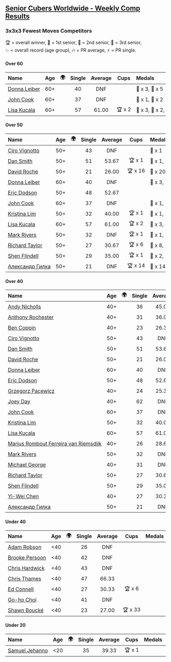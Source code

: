 <style>table {white-space: nowrap;}</style>
<link rel="stylesheet" type="text/css" href="/scw-comp/css/flags.css" />

## [Senior Cubers Worldwide - Weekly Comp Results](/scw-comp/results/)
### 3x3x3 Fewest Moves Competitors

<span style="white-space: nowrap;">🏆 = overall winner</span>, <span style="white-space: nowrap;">🥇 = 1st senior</span>, <span style="white-space: nowrap;">🥈 = 2nd senior</span>, <span style="white-space: nowrap;">🥉 = 3rd senior</span>, <span style="white-space: nowrap;">💥 = overall record (age group)</span>, <span style="white-space: nowrap;">🔥 = PR average</span>, <span style="white-space: nowrap;">⚡ = PR single</span>.

#### Over 60

| Name | Age | 🌍 | Single | Average | Cups | Medals | Achievements |
| :-- | :--: | :--: | :--: | :--: | :--: | :-- | :-- |
| [Donna Leiber](../../persons/donna_leiber/333fm.md) | 60+ | <i class="flag flag-US" /> | 40 | DNF |  | 🥈 x 3, 🥉 x 5 | 💥 x 3, ⚡ x 3 |
| [John Cook](../../persons/john_cook/333fm.md) | 60+ | <i class="flag flag-AU" /> | 37 | DNF |  | 🥈 x 1, 🥉 x 2 | 💥 x 1, ⚡ x 4 |
| [Lisa Kucala](../../persons/lisa_kucala/333fm.md) | 60+ | <i class="flag flag-US" /> | 57 | 61.00 | 🏆 x 2 | 🥇 x 3, 🥈 x 2, 🥉 x 2 | 💥 x 4, 🔥 x 5, ⚡ x 5 |

#### Over 50

| Name | Age | 🌍 | Single | Average | Cups | Medals | Achievements |
| :-- | :--: | :--: | :--: | :--: | :--: | :-- | :-- |
| [Ciro Vignotto](../../persons/ciro_vignotto/333fm.md) | 50+ | <i class="flag flag-IT" /> | 43 | DNF |  | 🥉 x 1 | ⚡ x 1 |
| [Dan Smith](../../persons/dan_smith/333fm.md) | 50+ | <i class="flag flag-US" /> | 51 | 53.67 | 🏆 x 1 | 🥇 x 1, 🥈 x 1 | 🔥 x 1, ⚡ x 2 |
| [David Roche](../../persons/david_roche/333fm.md) | 50+ | <i class="flag flag-AU" /> | 21 | 26.00 | 🏆 x 16 | 🥇 x 20, 🥈 x 5, 🥉 x 4 | 💥 x 8, 🔥 x 5, ⚡ x 4 |
| [Donna Leiber](../../persons/donna_leiber/333fm.md) | 60+ | <i class="flag flag-US" /> | 40 | DNF |  | 🥈 x 3, 🥉 x 5 | 💥 x 3, ⚡ x 3 |
| [Eric Dodson](../../persons/eric_dodson/333fm.md) | 50+ | <i class="flag flag-US" /> | 48 | 52.67 |  |  | 🔥 x 1, ⚡ x 1 |
| [John Cook](../../persons/john_cook/333fm.md) | 60+ | <i class="flag flag-AU" /> | 37 | DNF |  | 🥈 x 1, 🥉 x 2 | 💥 x 1, ⚡ x 4 |
| [Kristina Lim](../../persons/kristina_lim/333fm.md) | 50+ | <i class="flag flag-US" /> | 32 | 40.00 | 🏆 x 1 | 🥇 x 1, 🥈 x 9, 🥉 x 15 | 🔥 x 3, ⚡ x 3 |
| [Lisa Kucala](../../persons/lisa_kucala/333fm.md) | 60+ | <i class="flag flag-US" /> | 57 | 61.00 | 🏆 x 2 | 🥇 x 3, 🥈 x 2, 🥉 x 2 | 💥 x 4, 🔥 x 5, ⚡ x 5 |
| [Mark Rivers](../../persons/mark_rivers/333fm.md) | 50+ | <i class="flag flag-GB" /> | 32 | DNF | 🏆 x 1 | 🥇 x 1, 🥈 x 3, 🥉 x 3 | ⚡ x 3 |
| [Richard Taylor](../../persons/richard_taylor/333fm.md) | 50+ | <i class="flag flag-GB" /> | 27 | 30.67 | 🏆 x 6 | 🥇 x 8, 🥈 x 14, 🥉 x 5 | 🔥 x 9, ⚡ x 6 |
| [Shen Flindell](../../persons/shen_flindell/333fm.md) | 50+ | <i class="flag flag-AU" /> | 29 | 35.00 | 🏆 x 1 | 🥇 x 2, 🥈 x 4, 🥉 x 4 | 🔥 x 5, ⚡ x 2 |
| [Александр Гилка](../../persons/александр_гилка/333fm.md) | 50+ | <i class="flag flag-UA" /> | 21 | DNF | 🏆 x 14 | 🥇 x 14, 🥈 x 1 | 💥 x 3, ⚡ x 4 |

#### Over 40

| Name | Age | 🌍 | Single | Average | Cups | Medals | Achievements |
| :-- | :--: | :--: | :--: | :--: | :--: | :-- | :-- |
| [Andy Nicholls](../../persons/andy_nicholls/333fm.md) | 40+ | <i class="flag flag-GB" /> | 36 | 45.00 |  | 🥈 x 4, 🥉 x 4 | 🔥 x 2, ⚡ x 2 |
| [Anthony Rochester](../../persons/anthony_rochester/333fm.md) | 40+ | <i class="flag flag-AU" /> | 31 | 36.00 |  | 🥇 x 1, 🥈 x 5, 🥉 x 3 | 🔥 x 2, ⚡ x 6 |
| [Ben Coppin](../../persons/ben_coppin/333fm.md) | 40+ | <i class="flag flag-GB" /> | 23 | 26.33 | 🏆 x 17 | 🥇 x 26, 🥈 x 14, 🥉 x 6 | 💥 x 1, 🔥 x 2, ⚡ x 4 |
| [Ciro Vignotto](../../persons/ciro_vignotto/333fm.md) | 50+ | <i class="flag flag-IT" /> | 43 | DNF |  | 🥉 x 1 | ⚡ x 1 |
| [Dan Smith](../../persons/dan_smith/333fm.md) | 50+ | <i class="flag flag-US" /> | 51 | 53.67 | 🏆 x 1 | 🥇 x 1, 🥈 x 1 | 🔥 x 1, ⚡ x 2 |
| [David Roche](../../persons/david_roche/333fm.md) | 50+ | <i class="flag flag-AU" /> | 21 | 26.00 | 🏆 x 16 | 🥇 x 20, 🥈 x 5, 🥉 x 4 | 💥 x 8, 🔥 x 5, ⚡ x 4 |
| [Donna Leiber](../../persons/donna_leiber/333fm.md) | 60+ | <i class="flag flag-US" /> | 40 | DNF |  | 🥈 x 3, 🥉 x 5 | 💥 x 3, ⚡ x 3 |
| [Eric Dodson](../../persons/eric_dodson/333fm.md) | 50+ | <i class="flag flag-US" /> | 48 | 52.67 |  |  | 🔥 x 1, ⚡ x 1 |
| [Grzegorz Pacewicz](../../persons/grzegorz_pacewicz/333fm.md) | 40+ | <i class="flag flag-PL" /> | 24 | 25.33 | 🏆 x 17 | 🥇 x 23, 🥈 x 10, 🥉 x 2 | 💥 x 5, 🔥 x 4, ⚡ x 10 |
| [Joey Day](../../persons/joey_day/333fm.md) | 40+ | <i class="flag flag-US" /> | 62 | DNF |  | 🥉 x 1 | ⚡ x 1 |
| [John Cook](../../persons/john_cook/333fm.md) | 60+ | <i class="flag flag-AU" /> | 37 | DNF |  | 🥈 x 1, 🥉 x 2 | 💥 x 1, ⚡ x 4 |
| [Kristina Lim](../../persons/kristina_lim/333fm.md) | 50+ | <i class="flag flag-US" /> | 32 | 40.00 | 🏆 x 1 | 🥇 x 1, 🥈 x 9, 🥉 x 15 | 🔥 x 3, ⚡ x 3 |
| [Lisa Kucala](../../persons/lisa_kucala/333fm.md) | 60+ | <i class="flag flag-US" /> | 57 | 61.00 | 🏆 x 2 | 🥇 x 3, 🥈 x 2, 🥉 x 2 | 💥 x 4, 🔥 x 5, ⚡ x 5 |
| [Marius Rombout Ferreira van Riemsdijk](../../persons/marius_rombout_ferreira_van_riemsdijk/333fm.md) | 40+ | <i class="flag flag-BR" /> | 26 | 28.67 | 🏆 x 30 | 🥇 x 32, 🥈 x 11, 🥉 x 1 | 🔥 x 4, ⚡ x 5 |
| [Mark Rivers](../../persons/mark_rivers/333fm.md) | 50+ | <i class="flag flag-GB" /> | 32 | DNF | 🏆 x 1 | 🥇 x 1, 🥈 x 3, 🥉 x 3 | ⚡ x 3 |
| [Michael George](../../persons/michael_george/333fm.md) | 40+ | <i class="flag flag-GB" /> | 31 | DNF |  | 🥇 x 1, 🥈 x 4, 🥉 x 5 | ⚡ x 3 |
| [Richard Taylor](../../persons/richard_taylor/333fm.md) | 50+ | <i class="flag flag-GB" /> | 27 | 30.67 | 🏆 x 6 | 🥇 x 8, 🥈 x 14, 🥉 x 5 | 🔥 x 9, ⚡ x 6 |
| [Shen Flindell](../../persons/shen_flindell/333fm.md) | 50+ | <i class="flag flag-AU" /> | 29 | 35.00 | 🏆 x 1 | 🥇 x 2, 🥈 x 4, 🥉 x 4 | 🔥 x 5, ⚡ x 2 |
| [Yi-Wei Chen](../../persons/yi_wei_chen/333fm.md) | 40+ | <i class="flag flag-TW" /> | 27 | 30.33 | 🏆 x 9 | 🥇 x 10, 🥈 x 11, 🥉 x 6 | 🔥 x 3, ⚡ x 8 |
| [Александр Гилка](../../persons/александр_гилка/333fm.md) | 50+ | <i class="flag flag-UA" /> | 21 | DNF | 🏆 x 14 | 🥇 x 14, 🥈 x 1 | 💥 x 3, ⚡ x 4 |

#### Under 40

| Name | Age | 🌍 | Single | Average | Cups | Medals | Achievements |
| :-- | :--: | :--: | :--: | :--: | :--: | :-- | :-- |
| [Adam Robson](../../persons/adam_robson/333fm.md) | <40 | <i class="flag flag-GB" /> | 26 | DNF |  |  | ⚡ x 4 |
| [Brooke Persoon](../../persons/brooke_persoon/333fm.md) | <40 | <i class="flag flag-US" /> | 42 | DNF |  |  | ⚡ x 1 |
| [Chris Hardwick](../../persons/chris_hardwick/333fm.md) | <40 | <i class="flag flag-US" /> | 43 | DNF |  |  | ⚡ x 1 |
| [Chris Thames](../../persons/chris_thames/333fm.md) | <40 | <i class="flag flag-US" /> | 47 | 66.33 |  |  | 🔥 x 1, ⚡ x 4 |
| [Ed Connell](../../persons/ed_connell/333fm.md) | <40 | <i class="flag flag-IE" /> | 27 | 30.33 | 🏆 x 6 |  | 🔥 x 1, ⚡ x 5 |
| [Go-ho Choi](../../persons/go_ho_choi/333fm.md) | <40 | <i class="flag flag-KR" /> | 41 | DNF |  |  | ⚡ x 1 |
| [Shawn Boucké](../../persons/shawn_boucke/333fm.md) | <40 | <i class="flag flag-US" /> | 23 | 27.00 | 🏆 x 33 |  | 💥 x 1, 🔥 x 3, ⚡ x 8 |

#### Under 20

| Name | Age | 🌍 | Single | Average | Cups | Medals | Achievements |
| :-- | :--: | :--: | :--: | :--: | :--: | :-- | :-- |
| [Samuel Jehanno](../../persons/samuel_jehanno/333fm.md) | <20 | <i class="flag flag-FR" /> | 35 | 39.33 | 🏆 x 1 |  | 🔥 x 1, ⚡ x 1 |


<!-- Global site tag (gtag.js) - Google Analytics -->
<script async src="https://www.googletagmanager.com/gtag/js?id=UA-86348435-3"></script>
<script>window.dataLayer = window.dataLayer || []; function gtag() {dataLayer.push(arguments);} gtag('js', new Date()); gtag('config', 'UA-86348435-3');</script>
